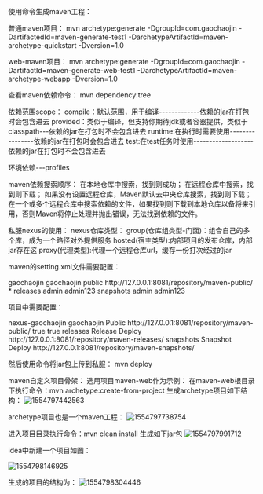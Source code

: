 使用命令生成maven工程：

普通maven项目：
mvn archetype:generate -DgroupId=com.gaochaojin -DartifactedId=maven-generate-test1 -DarchetypeArtifactId=maven-archetype-quickstart -Dversion=1.0

web-maven项目：
mvn archetype:generate -DgroupId=com.gaochaojin -DartifactId=maven-generate-web-test1 -DarchetypeArtifactId=maven-archetype-webapp -Dversion=1.0

查看maven依赖命令：
mvn dependency:tree

依赖范围scope：
compile：默认范围，用于编译-------------依赖的jar在打包时会包含进去
provided：类似于编译，但支持你期待jdk或者容器提供，类似于classpath---依赖的jar在打包时不会包含进去
runtime:在执行时需要使用----------------依赖的jar在打包时会包含进去
test:在test任务时使用-------------------依赖的jar在打包时不会包含进去

环境依赖---profiles

maven依赖搜索顺序：
在本地仓库中搜索，找到则成功；
在远程仓库中搜索，找到则下载；
如果没有设置远程仓库，Maven默认去中央仓库搜索，找到则下载；
在一个或多个远程仓库中搜索依赖的文件，如果找到则下载到本地仓库以备将来引用，否则Maven将停止处理并抛出错误，无法找到依赖的文件。

私服nexus的使用：
nexus仓库类型：
group(仓库组类型-门面)：组合自己的多个库，成为一个路径对外提供服务
hosted(宿主类型):内部项目的发布仓库，内部jar存在这
proxy(代理类型):代理一个远程仓库url，缓存一份打次经过的jar

maven的setting.xml文件需要配置：
<!-- 全局配置方式  定义自定义的私服地址 -->
<mirror>
  <id>gaochaojin</id>
  <name>gaochaojin public</name>
  <url>http://127.0.0.1:8081/repository/maven-public/</url>
  <mirrorOf>*</mirrorOf>        
</mirror>

<!-- 配置私服账号密码 -->
<server>
    <id>releases</id>
    <username>admin</username>
    <password>admin123</password>
</server>
<server>
    <id>snapshots</id>
    <username>admin</username>
    <password>admin123</password>
</server>

项目中需要配置：
<!--局部配置方式 远程仓库-->
<repositories>
    <repository>
        <id>nexus-gaochaojin</id>
        <name>gaochaojin Public</name>
        <url>http://127.0.0.1:8081/repository/maven-public/</url>
        <releases>
            <enabled>true</enabled>
        </releases>
        <snapshots>
            <enabled>true</enabled>
        </snapshots>
    </repository>
</repositories>

<!--配置上传url-->
<distributionManagement>
    <repository>
        <id>releases</id>
        <name>Release Deploy</name>
        <url>http://127.0.0.1:8081/repository/maven-releases/</url>
    </repository>
    <snapshotRepository>
        <id>snapshots</id>
        <name>Snapshot Deploy</name>
        <url>http://127.0.0.1:8081/repository/maven-snapshots/</url>
    </snapshotRepository>
</distributionManagement>

然后使用命令将jar包上传到私服：
mvn deploy


maven自定义项目骨架：
选用项目maven-web作为示例：
在maven-web根目录下执行命令：mvn archetype:create-from-project 生成archetype项目如下结构：
![1554797442563](C:\Users\gaochaojin\AppData\Roaming\Typora\typora-user-images\1554797442563.png)

archetype项目也是一个maven工程：
![1554797738754](C:\Users\gaochaojin\AppData\Roaming\Typora\typora-user-images\1554797738754.png)

进入项目目录执行命令：mvn clean install 生成如下jar包
![1554797991712](C:\Users\gaochaojin\AppData\Roaming\Typora\typora-user-images\1554797991712.png)

idea中新建一个项目如图：

![1554798146925](C:\Users\gaochaojin\AppData\Roaming\Typora\typora-user-images\1554798146925.png)

生成的项目的结构为：
![1554798304446](C:\Users\gaochaojin\AppData\Roaming\Typora\typora-user-images\1554798304446.png)

